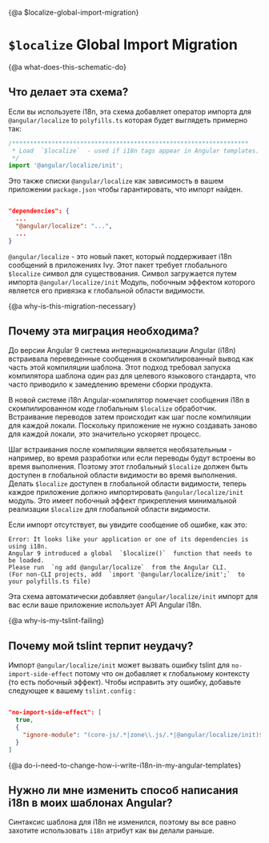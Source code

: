 {@a $localize-global-import-migration}
#  `$localize` Global Import Migration

{@a what-does-this-schematic-do}
## Что делает эта схема?

Если вы используете i18n, эта схема добавляет оператор импорта для  `@angular/localize`  to  `polyfills.ts`  которая будет выглядеть примерно так:

```ts
/******************************************************************
 * Load  `$localize`  - used if i18n tags appear in Angular templates.
 */
import '@angular/localize/init';
```

Это также списки  `@angular/localize`  как зависимость в вашем приложении  `package.json`  чтобы гарантировать, что импорт найден.

```json

"dependencies": {
  ...
  "@angular/localize": "...",
  ...
}

```

 `@angular/localize` - это новый пакет, который поддерживает i18n сообщений в приложениях Ivy.
Этот пакет требует глобального  `$localize`  символ для существования.
Символ загружается путем импорта  `@angular/localize/init`  Модуль, побочным эффектом которого является его привязка к глобальной области видимости.

{@a why-is-this-migration-necessary}
## Почему эта миграция необходима?

До версии Angular 9 система интернационализации Angular (i18n) встраивала переведенные сообщения в скомпилированный вывод как часть этой компиляции шаблона.
Этот подход требовал запуска компилятора шаблона один раз для целевого языкового стандарта, что часто приводило к замедлению времени сборки продукта.

В новой системе i18n Angular-компилятор помечает сообщения i18n в скомпилированном коде глобальным  `$localize`  обработчик.
Встраивание переводов затем происходит как шаг после компиляции для каждой локали.
Поскольку приложение не нужно создавать заново для каждой локали, это значительно ускоряет процесс.

Шаг встраивания после компиляции является необязательным - например, во время разработки или если переводы будут встроены во время выполнения.
Поэтому этот глобальный  `$localize`  должен быть доступен в глобальной области видимости во время выполнения.
Делать  `$localize`  доступен в глобальной области видимости, теперь каждое приложение должно импортировать  `@angular/localize/init`  модуль.
Это имеет побочный эффект прикрепления минимальной реализации  `$localize`  для глобальной области видимости.

Если импорт отсутствует, вы увидите сообщение об ошибке, как это:

```
Error: It looks like your application or one of its dependencies is using i18n.
Angular 9 introduced a global  `$localize()`  function that needs to be loaded.
Please run  `ng add @angular/localize`  from the Angular CLI.
(For non-CLI projects, add  `import '@angular/localize/init';`  to your polyfills.ts file)
```

Эта схема автоматически добавляет  `@angular/localize/init`  импорт для вас
если ваше приложение использует API Angular i18n.


{@a why-is-my-tslint-failing}
## Почему мой tslint терпит неудачу?

Импорт  `@angular/localize/init`  может вызвать ошибку tslint для  `no-import-side-effect`  потому что он добавляет к глобальному контексту (то есть побочный эффект).
Чтобы исправить эту ошибку, добавьте следующее к вашему  `tslint.config`  :

```json

"no-import-side-effect": [
  true,
  {
    "ignore-module": "(core-js/.*|zone\\.js/.*|@angular/localize/init)$"
  }
]

```


{@a do-i-need-to-change-how-i-write-i18n-in-my-angular-templates}
## Нужно ли мне изменить способ написания i18n в моих шаблонах Angular?

Синтаксис шаблона для i18n не изменился, поэтому вы все равно захотите использовать  `i18n`  атрибут как вы делали раньше.

